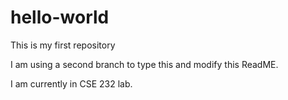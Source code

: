 # hello-world
This is my first repository

I am using a second branch to type this and modify this ReadME.

I am currently in CSE 232 lab.
